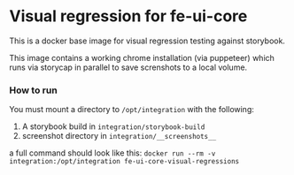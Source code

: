 # Visual regression for fe-ui-core

This is a docker base image for visual regression testing against storybook.

This image contains a working chrome installation (via puppeteer) which runs via storycap in parallel to save screnshots to a local volume.

### How to run
You must mount a directory to `/opt/integration` with the following:
1. A storybook build in `integration/storybook-build`
2. screenshot directory in `integration/__screenshots__`

a full command should look like this:
`docker run --rm -v integration:/opt/integration fe-ui-core-visual-regressions`
